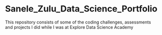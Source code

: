 # Sanele_Zulu_Data_Science_Portfolio

This repository consists of some of the coding challenges, assessments and projects I did while I was at Explore Data Science Academy

